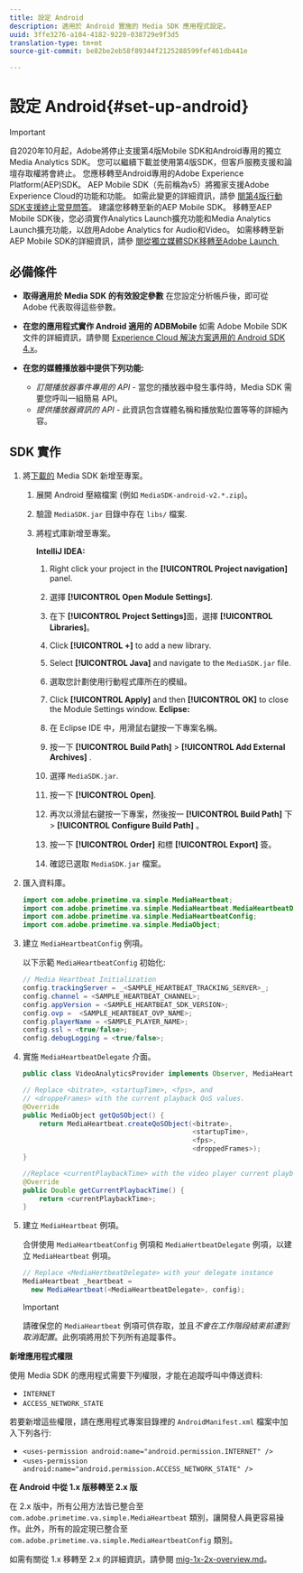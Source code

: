 ```yaml
---
title: 設定 Android
description: 適用於 Android 實施的 Media SDK 應用程式設定。
uuid: 3ffe3276-a104-4182-9220-038729e9f3d5
translation-type: tm+mt
source-git-commit: be82be2eb58f89344f2125288599fef461db441e

---
```



# 設定 Android{#set-up-android}

>[!IMPORTANT]
>
>自2020年10月起，Adobe將停止支援第4版Mobile SDK和Android專用的獨立Media Analytics SDK。 您可以繼續下載並使用第4版SDK，但客戶服務支援和論壇存取權將會終止。 您應移轉至Android專用的Adobe Experience Platform(AEP)SDK。 AEP Mobile SDK（先前稱為v5）將獨家支援Adobe Experience Cloud的功能和功能。 如需此變更的詳細資訊，請參 [閱第4版行動SDK支援終止常見問答](https://aep-sdks.gitbook.io/docs/version-4-sdk-end-of-support-faq)。 建議您移轉至新的AEP Mobile SDK。
移轉至AEP Mobile SDK後，您必須實作Analytics Launch擴充功能和Media Analytics Launch擴充功能，以啟用Adobe Analytics for Audio和Video。 如需移轉至新AEP Mobile SDK的詳細資訊，請參 [閱從獨立媒體SDK移轉至Adobe Launch ](https://docs.adobe.com/content/help/en/media-analytics/using/sdk-implement/sdk-to-launch/sdk-to-launch-migration.html)


## 必備條件


* **取得適用於 Media SDK 的有效設定參數**
在您設定分析帳戶後，即可從 Adobe 代表取得這些參數。
* **在您的應用程式實作 Android 適用的 ADBMobile**
如需 Adobe Mobile SDK 文件的詳細資訊，請參閱 [Experience Cloud 解決方案適用的 Android SDK 4.x](https://docs.adobe.com/content/help/zh-Hant/mobile-services/android/overview.html)。

* **在您的媒體播放器中提供下列功能:**
   * *訂閱播放器事件專用的 API* - 當您的播放器中發生事件時，Media SDK 需要您呼叫一組簡易 API。
   * *提供播放器資訊的 API* - 此資訊包含媒體名稱和播放點位置等等的詳細內容。

## SDK 實作

1. 將[下載的](/help/sdk-implement/download-sdks.md#download-2x-sdks) Media SDK 新增至專案。

   1. 展開 Android 壓縮檔案 (例如 `MediaSDK-android-v2.*.zip`)。
   1. 驗證 `MediaSDK.jar` 目錄中存在 `libs/` 檔案.

   1. 將程式庫新增至專案。

      **IntelliJ IDEA:**

      1. Right click your project in the **[!UICONTROL Project navigation]** panel.
      1. 選擇 **[!UICONTROL Open Module Settings]**.
      1. 在下 **[!UICONTROL Project Settings]**&#x200B;面，選擇 **[!UICONTROL Libraries]**。

      1. Click **[!UICONTROL +]** to add a new library.
      1. Select **[!UICONTROL Java]** and navigate to the `MediaSDK.jar` file.

      1. 選取您計劃使用行動程式庫所在的模組。
      1. Click **[!UICONTROL Apply]** and then **[!UICONTROL OK]** to close the Module Settings window.
      **Eclipse:**

      1. 在 Eclipse IDE 中，用滑鼠右鍵按一下專案名稱。
      1. 按一下  **[!UICONTROL Build Path]** > **[!UICONTROL Add External Archives]** .
      1. 選擇 `MediaSDK.jar`.
      1. 按一下 **[!UICONTROL Open]**.
      1. 再次以滑鼠右鍵按一下專案，然後按一 **[!UICONTROL Build Path]** 下> **[!UICONTROL Configure Build Path]** 。
      1. 按一下 **[!UICONTROL Order]** 和標 **[!UICONTROL Export]** 簽。

      1. 確認已選取 `MediaSDK.jar` 檔案。


1. 匯入資料庫。

   ```java
   import com.adobe.primetime.va.simple.MediaHeartbeat;
   import com.adobe.primetime.va.simple.MediaHeartbeat.MediaHeartbeatDelegate;
   import com.adobe.primetime.va.simple.MediaHeartbeatConfig;
   import com.adobe.primetime.va.simple.MediaObject;
   ```

1. 建立 `MediaHeartbeatConfig` 例項。

   以下示範 `MediaHeartbeatConfig` 初始化:

   ```java
   // Media Heartbeat Initialization
   config.trackingServer = _<SAMPLE_HEARTBEAT_TRACKING_SERVER>_;
   config.channel = <SAMPLE_HEARTBEAT_CHANNEL>;
   config.appVersion = <SAMPLE_HEARTBEAT_SDK_VERSION>;
   config.ovp =  <SAMPLE_HEARTBEAT_OVP_NAME>;
   config.playerName = <SAMPLE_PLAYER_NAME>;
   config.ssl = <true/false>;
   config.debugLogging = <true/false>;
   ```

1. 實施 `MediaHeartbeatDelegate` 介面。

   ```java
   public class VideoAnalyticsProvider implements Observer, MediaHeartbeatDelegate{}
   ```

   ```java
   // Replace <bitrate>, <startupTime>, <fps>, and  
   // <droppeFrames> with the current playback QoS values.  
   @Override
   public MediaObject getQoSObject() {
       return MediaHeartbeat.createQoSObject(<bitrate>,  
                                             <startupTime>,  
                                             <fps>,  
                                             <droppedFrames>);
   }
   
   //Replace <currentPlaybackTime> with the video player current playback time
   @Override
   public Double getCurrentPlaybackTime() {
       return <currentPlaybackTime>;
   }
   ```

1. 建立 `MediaHeartbeat` 例項。

   合併使用 `MediaHeartbeatConfig` 例項和 `MediaHertbeatDelegate` 例項，以建立 `MediaHeartbeat` 例項。

   ```java
   // Replace <MediaHertbeatDelegate> with your delegate instance
   MediaHeartbeat _heartbeat =  
     new MediaHeartbeat(<MediaHeartbeatDelegate>, config);
   ```

   >[!IMPORTANT]
   >
   >請確保您的 `MediaHeartbeat` 例項可供存取，並且&#x200B;*不會在工作階段結束前遭到取消配置*。此例項將用於下列所有追蹤事件。

**新增應用程式權限**

使用 Media SDK 的應用程式需要下列權限，才能在追蹤呼叫中傳送資料:

* `INTERNET`
* `ACCESS_NETWORK_STATE`

若要新增這些權限，請在應用程式專案目錄裡的 `AndroidManifest.xml` 檔案中加入下列各行:

* `<uses-permission android:name="android.permission.INTERNET" />`
* `<uses-permission android:name="android.permission.ACCESS_NETWORK_STATE" />`

**在 Android 中從 1.x 版移轉至 2.x 版**

在 2.x 版中，所有公用方法皆已整合至 `com.adobe.primetime.va.simple.MediaHeartbeat` 類別，讓開發人員更容易操作。此外，所有的設定現已整合至 `com.adobe.primetime.va.simple.MediaHeartbeatConfig` 類別。

如需有關從 1.x 移轉至 2.x 的詳細資訊，請參閱 [mig-1x-2x-overview.md](/help/sdk-implement/va-1x-to-2x/mig-1x-2x-overview.md)。
